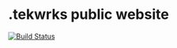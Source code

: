 # .tekwrks public website

[![Build Status](https://travis-ci.org/tekwrks/tekwrks-website.svg?branch=master)](https://travis-ci.org/tekwrks/tekwrks-website)

